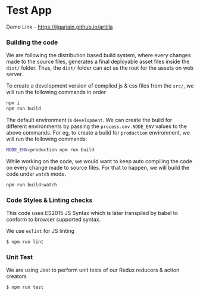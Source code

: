 # Test App

Demo Link - https://jigarjain.github.io/artilla

### Building the code
We are following the distribution based build system, where every changes made to the source files, generates a final deployable asset files inside the `dist/` folder. Thus, the `dist/` folder can act as the root for the assets on web server.

To create a development version of compiled js & css files from the `src/`, we will run the following commands in order
```sh
npm i
npm run build
```

The default environment is `development`. We can create the build for different environments by passing the `process.env.NODE_ENV` values to the above commands. For eg, to create a build for `production` environment, we will run the following commands:
```sh
NODE_ENV=production npm run build
```

While working on the code, we would want to keep auto compiling the code on every change made to source files. For that to happen, we will build the code under `watch` mode.
```sh
npm run build:watch
```


### Code Styles & Linting checks
This code uses ES2015 JS Syntax which is later transpiled by babel to conform to browser supported syntax.

We use `eslint` for JS linting
```sh
$ npm run lint
```

### Unit Test
We are using Jest to perform unit tests of our Redux reducers & action creators

```sh
$ npm run test
```
